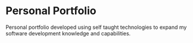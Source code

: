 # Personal Portfolio
Personal portfolio developed using self taught technologies to expand my software development knowledge and capabilities.

